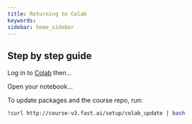```yaml
---
title: Returning to Colab
keywords: 
sidebar: home_sidebar
---
```


## Step by step guide

Log in to [Colab](xxx) then...

Open your notebook...

To update packages and the course repo, run:

```bash
!curl http://course-v3.fast.ai/setup/colab_update | bash
```

<img alt="" src="/images/colab/07.png" class="screenshot">

